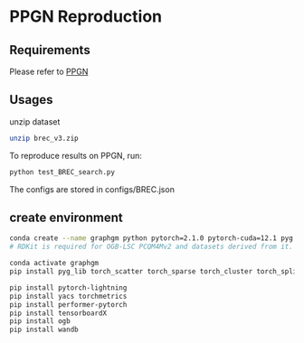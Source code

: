 # PPGN Reproduction

## Requirements

Please refer to [PPGN](https://github.com/hadarser/ProvablyPowerfulGraphNetworks_torch)

## Usages

unzip dataset

```bash
unzip brec_v3.zip
```

To reproduce results on PPGN, run:

```bash
python test_BREC_search.py
```

The configs are stored in configs/BREC.json



## create environment


```bash
conda create --name graphgm python pytorch=2.1.0 pytorch-cuda=12.1 pyg openbabel fsspec rdkit pip -c pyg -c pytorch  -c nvidia -c conda-forge -c rdkit
# RDKit is required for OGB-LSC PCQM4Mv2 and datasets derived from it.  

conda activate graphgm
pip install pyg_lib torch_scatter torch_sparse torch_cluster torch_spline_conv -f https://data.pyg.org/whl/torch-2.1.0+cu121.html

pip install pytorch-lightning
pip install yacs torchmetrics
pip install performer-pytorch
pip install tensorboardX
pip install ogb
pip install wandb
```
